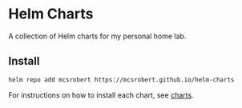 # Helm Charts

A collection of Helm charts for my personal home lab.

## Install

```bash
helm repo add mcsrobert https://mcsrobert.github.io/helm-charts
```

For instructions on how to install each chart, see [charts](./charts/).